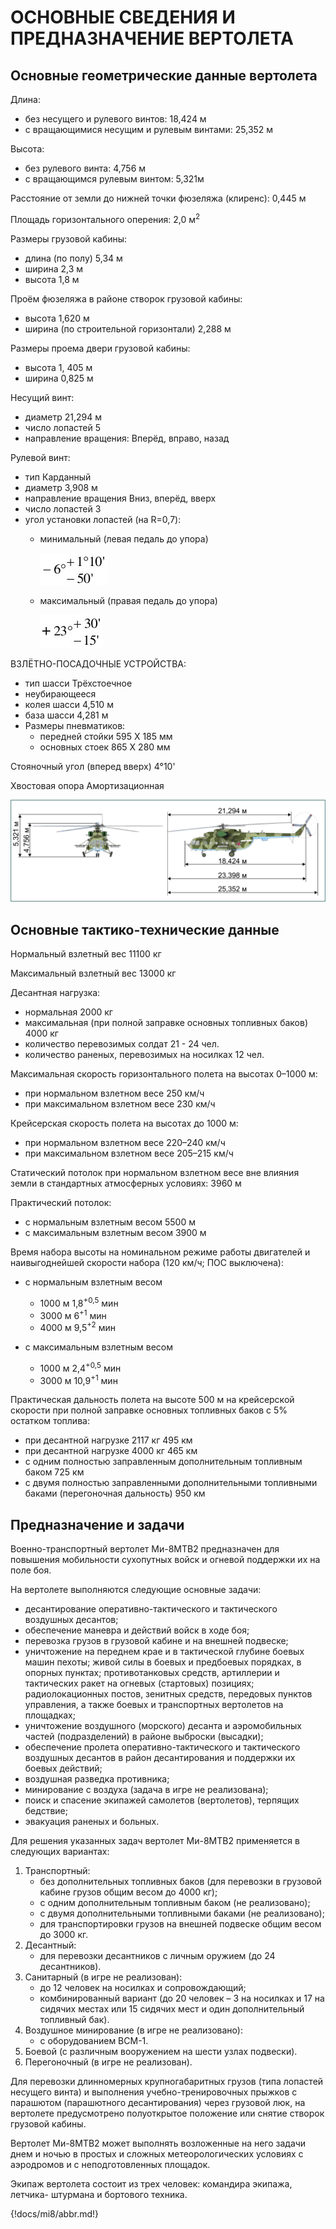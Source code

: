 # ОСНОВНЫЕ СВЕДЕНИЯ И ПРЕДНАЗНАЧЕНИЕ ВЕРТОЛЕТА

## Основные геометрические данные вертолета

Длина:

- без несущего и рулевого винтов: 18,424 м
- с вращающимися несущим и рулевым винтами: 25,352 м

Высота:

- без рулевого винта: 4,756 м
- с вращающимся рулевым винтом: 5,321м

Расстояние от земли до нижней точки фюзеляжа (клиренс): 0,445 м

Площадь горизонтального оперения: 2,0 м<sup>2</sup>

Размеры грузовой кабины:

- длина (по полу) 5,34 м
- ширина 2,3 м
- высота 1,8 м

Проём фюзеляжа в районе створок грузовой кабины:

- высота 1,620 м
- ширина (по строительной горизонтали) 2,288 м

Размеры проема двери грузовой кабины:

- высота 1, 405 м
- ширина 0,825 м

Несущий винт:

- диаметр 21,294 м
- число лопастей 5
- направление вращения: Вперёд, вправо, назад

Рулевой винт:

- тип Карданный
- диаметр 3,908 м
- направление вращения Вниз, вперёд, вверх
- число лопастей 3
- угол установки лопастей (на R=0,7):
    - минимальный (левая педаль до упора)

        ![](img/mi-21-1-screen.jpg)

    - максимальный (правая педаль до упора)

        ![](img/mi-21-2-screen.jpg)

ВЗЛЁТНО-ПОСАДОЧНЫЕ УСТРОЙСТВА:

- тип шасси Трёхстоечное
- неубирающееся
- колея шасси 4,510 м
- база шасси 4,281 м
- Размеры пневматиков:
    - передней стойки 595 Х 185 мм
    - основных стоек 865 X 280 мм

Стояночный угол (вперед вверх) 4°10'

Хвостовая опора Амортизационная

![Рис. 2.1. Геометрические размеры вертолета](img/mi-022-051-transp.png)

## Основные тактико-технические данные

Нормальный взлетный вес 11100 кг

Максимальный взлетный вес 13000 кг

Десантная нагрузка:

- нормальная 2000 кг
- максимальная (при полной заправке основных топливных баков) 4000 кг
- количество перевозимых солдат 21 - 24 чел.
- количество раненых, перевозимых на носилках 12 чел.

Максимальная скорость горизонтального полета на высотах 0–1000 м:

- при нормальном взлетном весе 250 км/ч
- при максимальном взлетном весе 230 км/ч

Крейсерская скорость полета на высотах до 1000 м:

- при нормальном взлетном весе 220–240 км/ч
- при максимальном взлетном весе 205–215 км/ч

Статический потолок при нормальном взлетном весе вне влияния земли в стандартных атмосферных условиях: 3960 м

Практический потолок:

- с нормальным взлетным весом 5500 м
- с максимальным взлетным весом 3900 м

Время набора высоты на номинальном режиме работы двигателей и
наивыгоднейшей скорости набора (120 км/ч; ПОС выключена):

- с нормальным взлетным весом
    - 1000 м 1,8<sup>+0,5</sup> мин
    - 3000 м 6<sup>+1</sup> мин
    - 4000 м 9,5<sup>+2</sup> мин

- с максимальным взлетным весом
    - 1000 м 2,4<sup>+0,5</sup> мин
    - 3000 м 10,9<sup>+1</sup> мин

Практическая дальность полета на высоте 500 м на крейсерской
скорости при полной заправке основных топливных баков с 5% остатком
топлива:

- при десантной нагрузке 2117 кг 495 км
- при десантной нагрузке 4000 кг 465 км
- с одним полностью заправленным дополнительным топливным баком 725 км
- с двумя полностью заправленными дополнительными топливными баками (перегоночная дальность) 950 км

## Предназначение и задачи

Военно-транспортный вертолет Ми-8МТВ2 предназначен для повышения
мобильности сухопутных войск и огневой поддержки их на поле боя.


На вертолете выполняются следующие основные задачи:

- десантирование оперативно-тактического и тактического воздушных
десантов;
- обеспечение маневра и действий войск в ходе боя;
- перевозка грузов в грузовой кабине и на внешней подвеске;
- уничтожение на переднем крае и в тактической глубине боевых
машин пехоты; живой силы в боевых и предбоевых порядках, в
опорных пунктах; противотанковых средств, артиллерии и
тактических ракет на огневых (стартовых) позициях;
радиолокационных постов, зенитных средств, передовых пунктов
управления, а также боевых и транспортных вертолетов на
площадках;
- уничтожение воздушного (морского) десанта и аэромобильных частей
 (подразделений) в районе выброски (высадки);
- обеспечение пролета оперативно-тактического и тактического
воздушных десантов в район десантирования и поддержки их боевых
действий;
- воздушная разведка противника;
- минирование с воздуха (задача в игре не реализована);
- поиск и спасение экипажей самолетов (вертолетов), терпящих
бедствие;
- эвакуация раненых и больных.

Для решения указанных задач вертолет Ми-8МТВ2 применяется в следующих
вариантах:

1. Транспортный:
    - без дополнительных топливных баков (для перевозки в грузовой
    кабине грузов общим весом до 4000 кг);
    - с одним дополнительным топливным баком (не реализовано);
    - с двумя дополнительными топливными баками (не реализовано);
    - для транспортировки грузов на внешней подвеске общим весом до
    3000 кг.
2. Десантный:
    - для перевозки десантников с личным оружием (до 24 десантников).
3. Санитарный (в игре не реализован):
    - до 12 человек на носилках и сопровождающий;
    - комбинированный вариант (до 20 человек – 3 на носилках и 17 на
    сидячих местах или 15 сидячих мест и один дополнительный
    топливный бак).
4. Воздушное минирование (в игре не реализовано):
    - с оборудованием ВСМ-1.
5. Боевой (с различным вооружением на шести узлах подвески).
6. Перегоночный (в игре не реализован).

Для перевозки длинномерных крупногабаритных грузов (типа лопастей
несущего винта) и выполнения учебно-тренировочных прыжков с парашютом
(парашютного десантирования) через грузовой люк, на вертолете
предусмотрено полуоткрытое положение или снятие створок грузовой кабины.

Вертолет Ми-8МТВ2 может выполнять возложенные на него задачи днем и
ночью в простых и сложных метеорологических условиях с аэродромов и с
неподготовленных площадок.

Экипаж вертолета состоит из трех человек: командира экипажа, летчика-
штурмана и бортового техника.

{!docs/mi8/abbr.md!}
